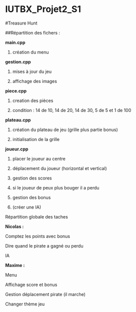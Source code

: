 IUTBX_Projet2_S1
================

#Treasure Hunt

##Répartition des fichers :


**main.cpp**

1. création du menu

**gestion.cpp**

1. mises à jour du jeu

2. affichage des images
    
**piece.cpp**

1. creation des pièces

2. condition : 14 de 10, 14 de 20, 14 de 30, 5 de 5 et 1 de 100
  
**plateau.cpp**

1. création du plateau de jeu (grille plus partie bonus)

2. initialisation de la grille

**joueur.cpp**
  
1. placer le joueur au centre

2. déplacement du joueur (horizontal et vertical)

3. gestion des scores

4. si le joueur de peux plus bouger il a perdu

5. gestion des bonus

6. (créer une IA)

Répartition globale des taches

**Nicolas :**

Comptez les points avec bonus

Dire quand le pirate a gagné ou perdu

IA

**Maxime :**

Menu

Affichage score et bonus

Gestion déplacement pirate (il marche)

Changer thème jeu
